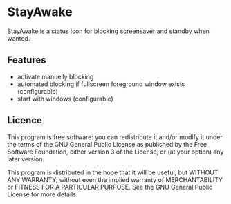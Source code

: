 ﻿StayAwake
========================================================================

StayAwake is a status icon for blocking screensaver and standby when wanted.

Features
--------

* activate manuelly blocking
* automated blocking if fullscreen foreground window exists (configurable)
* start with windows (configurable)
  
Licence
-------
  
This program is free software: you can redistribute it and/or modify
it under the terms of the GNU General Public License as published by
the Free Software Foundation, either version 3 of the License, or
(at your option) any later version.

This program is distributed in the hope that it will be useful,
but WITHOUT ANY WARRANTY; without even the implied warranty of
MERCHANTABILITY or FITNESS FOR A PARTICULAR PURPOSE.  See the
GNU General Public License for more details.